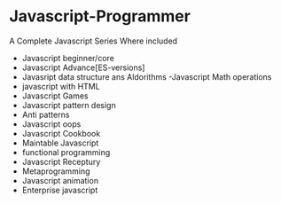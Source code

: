# Javascript-Programmer
A Complete Javascript Series Where included
- Javascript beginner/core
- Javascript Advance[ES-versions]
- Javasript data structure ans Aldorithms
-Javascript Math operations
- javascript with HTML
- Javascript Games
- Javascript pattern design
- Anti patterns
- Javascript oops
- Javascript Cookbook
- Maintable Javascript
- functional programming 
- Javascript Receptury
- Metaprogramming
- Javascript animation
- Enterprise javascript
